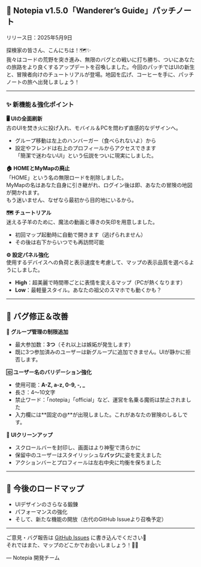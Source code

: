 ## 🧭 Notepia v1.5.0「Wanderer’s Guide」パッチノート

リリース日：2025年5月9日

探検家の皆さん、こんにちは！🗺✨  
我々はコードの荒野を突き進み、無限のバグとの戦いに打ち勝ち、ついにあなたの旅路をより良くするアップデートを召喚しました。今回のパッチではUIの新生と、冒険者向けのチュートリアルが登場。地図を広げ、コーヒーを手に、パッチノートの旅へ出発しましょう！

---

### ✨ 新機能＆強化ポイント

**🖥 UIの全面刷新**  
古のUIを焚き火に投げ入れ、モバイル＆PCを問わず直感的なデザインへ。  
- グループ移動は左上のハンバーガー（食べられないよ）から  
- 設定やフレンドは右上のプロフィールからアクセスできます  
「簡潔で迷わないUI」という伝説をついに現実にしました。

**🏠 HOMEとMyMapの廃止**  
「HOME」という名の無限ロードを削除しました。  
MyMapの名はあなた自身に引き継がれ、ログイン後は即、あなたの冒険の地図が開かれます。  
もう迷いません、なぜなら最初から目的地にいるから。

**🗺️ チュートリアル**  
迷える子羊のために、魔法の動画と導きの矢印を用意しました。  
- 初回マップ起動時に自動で開きます（逃げられません）  
- その後は右下からいつでも再訪問可能  

**⚙️ 設定パネル強化**  
使用するデバイスへの負荷と表示速度を考慮して、マップの表示品質を選べるようにしました。
- **High**：超美麗で時間帯ごとに表情を変えるマップ（PCが熱くなります）  
- **Low**：最軽量スタイル。あなたの祖父のスマホでも動くかも？  

---

## 🔧 バグ修正＆改善

**👥 グループ管理の制限追加**  
- 最大参加数：**3つ**（それ以上は嫉妬が発生します）  
- 既に3つ参加済みのユーザーは新グループに追加できません。UIが静かに拒否します。  

**🆔 ユーザー名のバリデーション強化**  
- 使用可能：**A-Z, a-z, 0-9, -, _**
- 長さ：4～10文字  
- 禁止ワード：「notepia」「official」など、運営を名乗る魔術は禁止されました  
- 入力欄には**固定の@**が出現しました。これがあなたの冒険のしるしです。

**🧼 UIクリーンアップ**  
- スクロールバーを封印し、画面はより神聖で清らかに  
- 保留中のユーザーはスタイリッシュな**バッジ**に姿を変えました
- アクションバーとプロフィールは左右中央に均衡を保ちました

---

## 🧳 今後のロードマップ

- UIデザインのさらなる鍛錬  
- パフォーマンスの強化  
- そして、新たな機能の開放（古代のGitHub Issueより召喚予定）

---

ご意見・バグ報告は [GitHub Issues](https://github.com/Hal-93/Notepia/issues) に書き込んでください📝  
それではまた、マップのどこかでお会いしましょう！🌿🚀

— Notepia 開発チーム